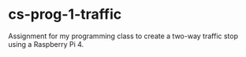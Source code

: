 # cs-prog-1-traffic
Assignment for my programming class to create a two-way traffic stop using a Raspberry Pi 4.
